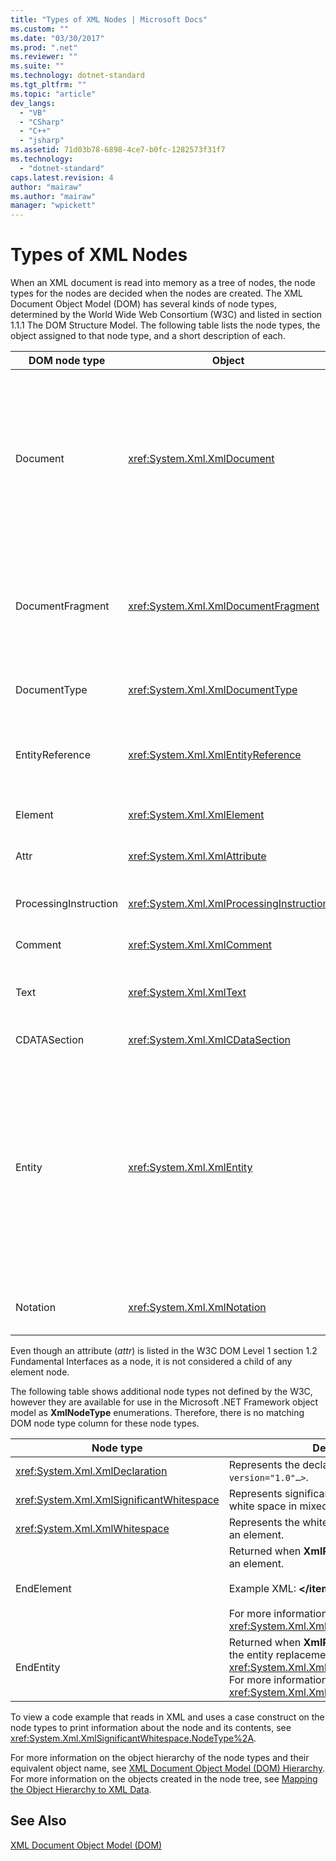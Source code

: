 ```yaml
---
title: "Types of XML Nodes | Microsoft Docs"
ms.custom: ""
ms.date: "03/30/2017"
ms.prod: ".net"
ms.reviewer: ""
ms.suite: ""
ms.technology: dotnet-standard
ms.tgt_pltfrm: ""
ms.topic: "article"
dev_langs: 
  - "VB"
  - "CSharp"
  - "C++"
  - "jsharp"
ms.assetid: 71d03b78-6898-4ce7-b0fc-1282573f31f7
ms.technology: 
  - "dotnet-standard"
caps.latest.revision: 4
author: "mairaw"
ms.author: "mairaw"
manager: "wpickett"
---
```

# Types of XML Nodes
When an XML document is read into memory as a tree of nodes, the node types for the nodes are decided when the nodes are created. The XML Document Object Model (DOM) has several kinds of node types, determined by the World Wide Web Consortium (W3C) and listed in section 1.1.1 The DOM Structure Model. The following table lists the node types, the object assigned to that node type, and a short description of each.  
  
|DOM node type|Object|Description|  
|-------------------|------------|-----------------|  
|Document|<xref:System.Xml.XmlDocument>|The container of all the nodes in the tree. It is also known as the document root, which is not always the same as the root element.|  
|DocumentFragment|<xref:System.Xml.XmlDocumentFragment>|A temporary bag containing one or more nodes without any tree structure.|  
|DocumentType|<xref:System.Xml.XmlDocumentType>|Represents the `<!DOCTYPE…>` node.|  
|EntityReference|<xref:System.Xml.XmlEntityReference>|Represents the non-expanded entity reference text.|  
|Element|<xref:System.Xml.XmlElement>|Represents an element node.|  
|Attr|<xref:System.Xml.XmlAttribute>|Is an attribute of an element.|  
|ProcessingInstruction|<xref:System.Xml.XmlProcessingInstruction>|Is a processing instruction node.|  
|Comment|<xref:System.Xml.XmlComment>|A comment node.|  
|Text|<xref:System.Xml.XmlText>|Text belonging to an element or attribute.|  
|CDATASection|<xref:System.Xml.XmlCDataSection>|Represents CDATA.|  
|Entity|<xref:System.Xml.XmlEntity>|Represents the `<!ENTITY…>` declarations in an XML document, either from an internal document type definition (DTD) subset or from external DTDs and parameter entities.|  
|Notation|<xref:System.Xml.XmlNotation>|Represents a notation declared in the DTD.|  
  
 Even though an attribute (*attr*) is listed in the W3C DOM Level 1 section 1.2 Fundamental Interfaces as a node, it is not considered a child of any element node.  
  
 The following table shows additional node types not defined by the W3C, however they are available for use in the Microsoft .NET Framework object model as **XmlNodeType** enumerations. Therefore, there is no matching DOM node type column for these node types.  
  
|Node type|Description|  
|---------------|-----------------|  
|<xref:System.Xml.XmlDeclaration>|Represents the declaration node `<?xml version="1.0"…>`.|  
|<xref:System.Xml.XmlSignificantWhitespace>|Represents significant white space, which is white space in mixed content.|  
|<xref:System.Xml.XmlWhitespace>|Represents the white space in the content of an element.|  
|EndElement|Returned when **XmlReader** gets to the end of an element.<br /><br /> Example XML: **\</item>**<br /><br /> For more information, see <xref:System.Xml.XmlNodeType>.|  
|EndEntity|Returned when **XmlReader** gets to the end of the entity replacement as a result of a call to <xref:System.Xml.XmlReader.ResolveEntity%2A>. For more information, see <xref:System.Xml.XmlNodeType>.|  
  
 To view a code example that reads in XML and uses a case construct on the node types to print information about the node and its contents, see <xref:System.Xml.XmlSignificantWhitespace.NodeType%2A>.  
  
 For more information on the object hierarchy of the node types and their equivalent object name, see [XML Document Object Model (DOM) Hierarchy](../../../../docs/standard/data/xml/xml-document-object-model-dom-hierarchy.md). For more information on the objects created in the node tree, see [Mapping the Object Hierarchy to XML Data](../../../../docs/standard/data/xml/mapping-the-object-hierarchy-to-xml-data.md).  
  
## See Also  
 [XML Document Object Model (DOM)](../../../../docs/standard/data/xml/xml-document-object-model-dom.md)